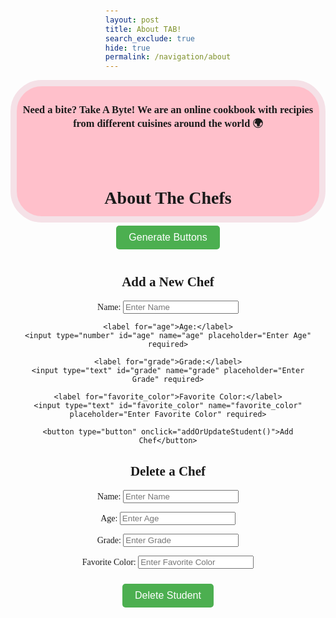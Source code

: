 ```yaml
---
layout: post
title: About TAB!
search_exclude: true
hide: true
permalink: /navigation/about
---
```

<div style="text-align: center;" class="header">
<h3>Need a bite? Take A Byte! We are an online cookbook with recipies from different cuisines around the world 🌍️ </h3>

<br>


<style>
.header {
        border: 10px solid black;
        border-radius: 50px;
        border-color: #F5E1E7;
        background-color: pink;
        text-align: center;
        padding: 5px 0 3px 0;
        height: 200px;
        font-family: 'Playfair Display', serif;
        }
</style>
<br>
<html lang="en">
<head>
    <meta charset="UTF-8">
    <meta name="viewport" content="width=device-width, initial-scale=1.0">
    <title>Fetch Student Data</title>
    <style>
        body {
            font-family: Arial, sans-serif;
            display: flex;
            flex-direction: column;
            align-items: center;
            margin-top: 50px;
        }
        button {
            padding: 10px 20px;
            font-size: 16px;
            margin: 10px;
            background-color: #4CAF50;
            color: white;
            border: none;
            border-radius: 5px;
            cursor: pointer;
        }
        button:hover {
            background-color: #0056b3;
        }
        #student-data {
            position: absolute; /* Allows positioning relative to the clicked button */
            display: none; /* Initially hidden */
            border: 1px solid #ddd;
            border-radius: 5px;
            background: #f9f9f9;
            padding: 10px;
            text-align: center;
            max-width: 400px;
            z-index: 10;
        }
    </style>
</head>
<body>
    <h1>About The Chefs</h1>
    <button onclick="fetchStudentData('Lalita', event)">Generate Buttons</button>
    <!-- <button onclick="fetchStudentData('Bailey', event)">Bailey</button>
    <button onclick="fetchStudentData('Yuva', event)">Yuva</button>
    <button onclick="fetchStudentData('Joanna', event)">Joanna</button>
    <button onclick="fetchStudentData('Ahmad', event)">Ahmad</button>
    <button onclick="fetchStudentData('Nathan', event)">Nathan</button> -->

<div id="button-container">

</div>

<div id="student-data">
      Click a button to learn about each of us.
    </div>

<script>

 var pythonURI;
    if (location.hostname === "localhost") {
        pythonURI = "http://localhost:8887";
    } else if (location.hostname === "127.0.0.1") {
        pythonURI = "http://127.0.0.1:8887";
    } else {
        pythonURI = "https://takeabyte.stu.nighthawkcodingsociety.com";
    }
        
    var current_student = "";

    function display(data, button) {

        const studentDataDiv = document.getElementById('student-data');

        if (current_student == data.name) {
            studentDataDiv.innerHTML = ''
            current_student = ""
        }

        else {

            studentDataDiv.innerHTML = `
                <h2>${data.name}</h2>
                <p><strong>Age:</strong> ${data.age}</p>
                <p><strong>Grade:</strong> ${data.grade}</p>
                <p><strong>Favorite Color:</strong> ${data.favorite_color}</p>
            `;

        // Position the div under the clicked button
            const buttonRect = event.target.getBoundingClientRect();
            studentDataDiv.style.position = 'absolute';
            studentDataDiv.style.top = `${buttonRect.bottom + window.scrollY}px`;
            studentDataDiv.style.left = `${buttonRect.left + window.scrollX}px`;
            studentDataDiv.style.textAlign = 'left'; // Optional styling for better readability
            studentDataDiv.style.display = 'block'; // Make sure the div is visible

        current_student = data.name;
        }
    }

        async function fetchStudentData(studentName, event) {
    // const apiUrl = `http://127.0.0.1:8887/api/studentGet/${studentName}`;
    const apiUrl = `${pythonURI}/api/studentGet/`;

    try {
        const response = await fetch(apiUrl);

        if (response.ok) {
            const data = await response.json();




            console.log(data.length)

            const container = document.getElementById('button-container');
            container.innerHTML = '';

            // Check if the input is valid

            // Create buttons dynamically
            for (let i = 1; i <= data.length; i++) {
                const button = document.createElement('button');
                button.textContent = data[i-1].name;
                button.onclick = () => display(data[i-1], this);
                container.appendChild(button);
            }
            
            

        } else {
            document.getElementById('student-data').innerText = `Error: Could not fetch data for ${studentName}`;
        }
    } catch (error) {
        document.getElementById('student-data').innerText = `Error: ${error.message}`;
    }
}
    </script>

<!-- Form to Add New Student -->
<form id="add-student-form">
    <h2>Add a New Chef</h2>
    <label for="name">Name:</label>
    <input type="text" id="name" name="name" placeholder="Enter Name" required>

    <label for="age">Age:</label>
    <input type="number" id="age" name="age" placeholder="Enter Age" required>

    <label for="grade">Grade:</label>
    <input type="text" id="grade" name="grade" placeholder="Enter Grade" required>

    <label for="favorite_color">Favorite Color:</label>
    <input type="text" id="favorite_color" name="favorite_color" placeholder="Enter Favorite Color" required>

    <button type="button" onclick="addOrUpdateStudent()">Add Chef</button>
</form>
<h2>Delete a Chef</h2>
<form id="delete-student-form">
  <label for="name">Name:</label>
  <input type="text" id="name" name="name" placeholder="Enter Name" required />

  <label for="age">Age:</label>
  <input type="number" id="age" name="age" placeholder="Enter Age" required />

  <label for="grade">Grade:</label>
  <input type="text" id="grade" name="grade" placeholder="Enter Grade" required />

  <label for="favorite_color">Favorite Color:</label>
  <input type="text" id="favorite_color" name="favorite_color" placeholder="Enter Favorite Color" required />

  <button type="button" onclick="deleteStudent()">Delete Student</button>
</form>


<script>

async function deleteStudent() {
  const form = document.getElementById('delete-student-form');
  const name = form.name.value.trim(); // Trim spaces to avoid mismatches
  const age = parseInt(form.age.value); // Convert age to number
  const grade = form.grade.value;
  const favorite_color = form.favorite_color.value;

  const getApiUrl = (pythonURI + `/api/studentGet/`); // API to fetch existing students
  const deleteApiUrl = (pythonURI + `/api/student/delete`); // API to delete a student

  try {
    // Fetch existing students
    const response = await fetch(getApiUrl);
    if (!response.ok) throw new Error('Failed to fetch student data.');

    const data = await response.json();

    // Find the student by name
    const student = data.find((student) => student.name.toLowerCase() === name.toLowerCase());

   if (!student) {
     alert(`Student with name "${name}" not found.`);
     return;
   }

    // Check if the data matches
    if (student.age !== age || student.grade !== grade || student.favorite_color !== favorite_color) {
      alert(`Data mismatch. Please ensure the data matches the student information.`);
      return;
    }

    // Send DELETE request to delete the student
    const deleteResponse = await fetch(deleteApiUrl, {
      method: 'DELETE',
      headers: { 'Content-Type': 'application/json' },
      body: JSON.stringify({ name, age, grade, favorite_color }),
    });

    if (!deleteResponse.ok) {
      const errorData = await deleteResponse.json();
      throw new Error(`Error: ${errorData.message}`);
    }

    const responseData = await deleteResponse.json();
    alert(`Student ${responseData.name} deleted successfully!`);
    form.reset();

  } catch (error) {
    console.log(error)
  }
}



async function addOrUpdateStudent() {
  const form = document.getElementById('add-student-form');
  const name = form.name.value.trim(); // Trim spaces to avoid mismatches
  const age = form.age.value;
  const grade = form.grade.value;
  const favorite_color = form.favorite_color.value;

  const getApiUrl = (pythonURI + `/api/studentGet/`); // API to fetch existing students
  const addApiUrl = (pythonURI + `/api/student/add`); // API to add a new student
  const updateApiUrl = (pythonURI + `/api/student/update`); // API to update an existing student

  try {
    // Fetch existing students
    const response = await fetch(getApiUrl);
    if (!response.ok) throw new Error('Failed to fetch student data.');

    const data = await response.json();

    // Check if the student already exists
    const existingStudent = data.find((student) => student.name.toLowerCase() === name.toLowerCase());

    const apiUrl = existingStudent ? updateApiUrl : addApiUrl; // Determine API endpoint
    const method = existingStudent ? 'PUT' : 'POST'; // Use PUT for updates, POST for new entries

    // Send request to add or update the student
    const saveResponse = await fetch(apiUrl, {
      method: method,
      headers: { 'Content-Type': 'application/json' },
      body: JSON.stringify({ name, age, grade, favorite_color }),
    });

    if (!saveResponse.ok) {
      const errorData = await saveResponse.json();
      throw new Error(`Error: ${errorData.message}`);
    }

    const responseData = await saveResponse.json();
    alert(`Student ${responseData.name} ${existingStudent ? 'updated' : 'added'} successfully!`);
    form.reset();

  } catch (error) {
    alert(`Error: ${error.message}`);
  }
}


//   async function addStudent() {
//   const form = document.getElementById('add-student-form');
//   const name = form.name.value.trim(); // Trim spaces to avoid mismatches
//   const age = form.age.value;
//   const grade = form.grade.value;
//   const favorite_color = form.favorite_color.value;

//   const getApiUrl = `http://127.0.0.1:8887/api/studentGet/`; // API to fetch existing students
//   const addApiUrl = `http://127.0.0.1:8887/api/student/add`; // API to add a new student
//   const updateApiUrl = `http://127.0.0.1:8887/api/student/update`; // API to update an existing student

//   let data = [];

//   // Fetch existing students
//   try {
//     const response = await fetch(getApiUrl);
//     if (response.ok) {
//       data = await response.json(); // Assign the fetched data to the `data` variable
//     } else {
//       alert('Failed to fetch student data.');
//       return;
//     }
//   } catch (error) {
//     alert(`Error fetching student data: ${error.message}`);
//     return; // Exit early if fetching data fails
//   }

//   // Check if the student already exists
//   const existingStudent = data.find((student) => student.name.toLowerCase() === name.toLowerCase());

//   const apiUrl = existingStudent ? updateApiUrl : addApiUrl; // Determine the correct API URL
//   const method = existingStudent ? 'PUT' : 'POST'; // Use PUT for updates, POST for new entries

//   try {
//     const response = await fetch(apiUrl, {
//       method: method,
//       headers: {
//         'Content-Type': 'application/json',
//       },
//       body: JSON.stringify({ name, age, grade, favorite_color }),
//     });

//     if (response.ok) {
//       const responseData = await response.json();
//       alert(
//         `Student ${responseData.name} ${existingStudent ? 'updated' : 'added'} successfully!`
//       );
//       form.reset();
//     } else {
//       const errorData = await response.json();
//       alert(`Error: ${errorData.message}`);
//     }
//   } catch (error) {
//     alert(`Error: ${error.message}`);
//   }
// }

 </script>
 </body>
 </html>


